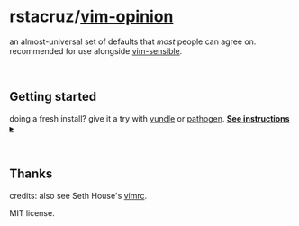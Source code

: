 # rstacruz/[vim-opinion](plugin/options.vim)

an almost-universal set of defaults that *most* people can agree on.
recommended for use alongside [vim-sensible].

[vim-sensible]: https://github.com/tpope/vim-sensible

<br>

## Getting started

doing a fresh install? give it a try with [vundle] or [pathogen].
**[See instructions ▸](doc/Starter_pack.md)**

<br>

## Thanks

credits: also see Seth House's [vimrc][search].

MIT license.

[search]: https://github.com/search?utf8=%E2%9C%93&q=%22best+goddamn+vimrc+in+the+whole+world%22&type=Code&ref=searchresults
[vundle]: https://github.com/gmarik/Vundle.vim
[pathogen]: http://github.com/tpope/vim-pathogen
